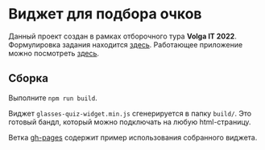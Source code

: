 # Виджет для подбора очков

Данный проект создан в рамках отборочного тура **Volga IT 2022**. Формулировка задания находится [здесь](https://github.com/optimaxdev/volga-it-2022.git). Работающее приложение можно посмотреть [здесь](https://quatters.github.io/glasses-quiz-widget/).

## Сборка

Выполните `npm run build`.

Виджет `glasses-quiz-widget.min.js` сгенерируется в папку `build/`. Это готовый бандл, который можно подключать на любую html-страницу.

Ветка [gh-pages](https://github.com/Quatters/glasses-quiz-widget/tree/gh-pages) содержит пример использования собранного виджета.
